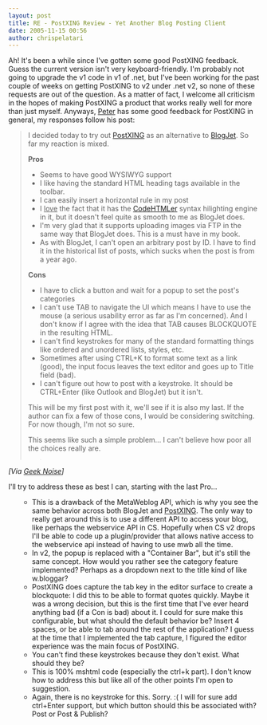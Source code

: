 ```yaml
---
layout: post
title: RE - PostXING Review - Yet Another Blog Posting Client
date: 2005-11-15 00:56
author: chrispelatari
---
```


<p>Ah! It's been a while since I've gotten some good PostXING feedback. Guess
the current version isn't very keyboard-friendly. I'm probably not going to
upgrade the v1 code in v1 of .net, but I've been working for the past couple of
weeks on getting PostXING to v2 under .net v2, so none of these requests are out
of the question. As a matter of fact, I welcome all criticism in the hopes of
making PostXING a product that works really well for more than just myself.
Anyways, <a href="http://www.peterprovost.org/archive/2005/11/13/9511.aspx">Peter</a> has
some good feedback for PostXING in general, my responses follow his post:</p>
<blockquote>
  <p dir="ltr" style="margin-right:0;">I decided today to try out <a href="http://projectdistributor.net/Projects/Project.aspx?projectId=12">PostXING</a>
  as an alternative to <a href="http://blogjet.com/">BlogJet</a>. So far my
  reaction is mixed.</p>
  <p dir="ltr" style="margin-right:0;"><strong>Pros</strong></p>
  <ul>
    <li>
    <div style="margin-right:0;">Seems to have good WYSIWYG support</div>
    </li><li>
    <div style="margin-right:0;">I like having the standard HTML heading tags
    available in the toolbar.</div>
    </li><li>
    <div style="margin-right:0;">I can easily insert a horizontal rule in my
    post</div>
    </li><li>
    <div style="margin-right:0;">I <u>love</u> the fact that it has the <a href="http://puzzleware.net/codehtmler/default.aspx">CodeHTMLer</a> syntax
    hilighting engine in it, but it doesn't feel quite as smooth to me as
    BlogJet does.</div>
    </li><li>
    <div style="margin-right:0;">I'm very glad that it supports uploading
    images via FTP in the same way that BlogJet does. This is a must have in my
    book.</div>
    </li><li>
    <div style="margin-right:0;">As with BlogJet, I can't open an arbitrary
    post by ID. I have to find it in the historical list of posts, which sucks
    when the post is from a year ago.</div></li></ul>
  <p style="margin-right:0;"><strong>Cons</strong></p>
  <ul>
    <li>
    <div style="margin-right:0;">I have to click a button and wait for a popup
    to set the post's categories</div>
    </li><li>
    <div style="margin-right:0;">I can't use TAB to navigate the UI
    which means I have to use the mouse (a serious usability error as far as I'm
    concerned). And I don't know if I agree with the idea that TAB causes
    BLOCKQUOTE in the resulting HTML.</div>
    </li><li>
    <div style="margin-right:0;">I can't find keystrokes for many of the
    standard formatting things like ordered and unordered lists, styles,
    etc.</div>
    </li><li>
    <div style="margin-right:0;">Sometimes after using CTRL+K to format some
    text as a link (good), the input focus leaves the text editor and goes up to
    Title field (bad).</div>
    </li><li>
    <div style="margin-right:0;">I can't figure out how to post with a
    keystroke. It should be CTRL+Enter (like Outlook and BlogJet) but it
    isn't.</div></li></ul>
  <p dir="ltr" style="margin-right:0;">This will be my first post with it, we'll
  see if it is also my last. If the author can fix a few of those cons, I would
  be considering switching. For now though, I'm not so sure.</p>
  <p dir="ltr" style="margin-right:0;">This seems like such a simple problem...
  I can't believe how poor all the choices really are.</p>
  <blockquote style="margin-right:0;">
    <p><img height="1" src="http://www.peterprovost.org/aggbug/9511.aspx" width="1" /></p></blockquote></blockquote>
<p><i>[Via <a href="http://www.peterprovost.org/archive/2005/11/13/9511.aspx">Geek
Noise</a>]</i> </p>
<p>I'll try to address these as best I can, starting with the last Pro...</p>
<ul>
  <ul>
    <li>This is a drawback of the MetaWeblog API, which is why you see the same
    behavior across both BlogJet and <a href="http://PostXING.url123.com/main">PostXING</a>. The only way to really
    get around this is to use a different API to access your blog, like perhaps
    the webservice API in CS. Hopefully when CS v2 drops I'll be able to code up
    a plugin/provider that allows native access to the webservice api instead of
    having to use mwb all the time.
    </li><li>In v2, the popup is replaced with a "Container Bar", but it's still the
    same concept. How would you rather see the category feature implemented?
    Perhaps as a dropdown next to the title kind of like w.bloggar?
    </li><li>PostXING does capture the tab key in the editor surface to create a
    blockquote: I did this to be able to format quotes quickly. Maybe it was a
    wrong decision, but this is the first time that I've ever heard anything bad
    (if a Con is bad) about it. I could for sure make this configurable, but
    what should the default behavior be? Insert 4 spaces, or be able to tab
    around the rest of the application? I guess at the time that I implemented
    the tab capture, I figured the editor experience was the main focus of
    PostXING.
    </li><li>You can't find these keystrokes because they don't exist. What should
    they be?
    </li><li>This is 100% mshtml code (especially the ctrl+k part). I don't know how
    to address this but like all of the other points I'm open to suggestion.
    </li><li>Again, there is no keystroke for this. Sorry. :( I will for sure add
    ctrl+Enter support, but which button should this be associated with? Post or
    Post &amp; Publish?</li></ul></ul>
